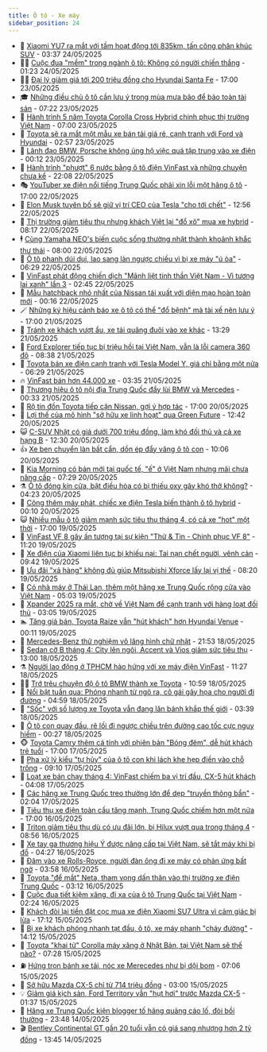 ```yaml
---
title: Ô tô - Xe máy
sidebar_position: 24
---
```


<!-- dantri-o-to-xe-may:START -->
- 🤡 [Xiaomi YU7 ra mắt với tầm hoạt động tới 835km, tấn công phân khúc SUV](https://dantri.com.vn/o-to-xe-may/xiaomi-yu7-ra-mat-voi-tam-hoat-dong-toi-835km-tan-cong-phan-khuc-suv-20250524103717317.htm) - 03:37 24/05/2025
- 🧑‍💻 [Cuộc đua &quot;mềm&quot; trong ngành ô tô: Không có người chiến thắng](https://dantri.com.vn/o-to-xe-may/cuoc-dua-mem-trong-nganh-o-to-khong-co-nguoi-chien-thang-20250518222924344.htm) - 01:23 24/05/2025
- 🧑‍💻 [Đại lý giảm giá tới 200 triệu đồng cho Hyundai Santa Fe](https://dantri.com.vn/o-to-xe-may/dai-ly-giam-gia-toi-200-trieu-dong-cho-hyundai-santa-fe-20250523113728098.htm) - 17:00 23/05/2025
- 🎓 [Những điều chủ ô tô cần lưu ý trong mùa mưa bão để bảo toàn tài sản](https://dantri.com.vn/o-to-xe-may/nhung-dieu-chu-o-to-can-luu-y-trong-mua-mua-bao-de-bao-toan-tai-san-20250523114026815.htm) - 07:22 23/05/2025
- 🌊 [Hành trình 5 năm Toyota Corolla Cross Hybrid chinh phục thị trường Việt Nam](https://dantri.com.vn/o-to-xe-may/hanh-trinh-5-nam-toyota-corolla-cross-hybrid-chinh-phuc-thi-truong-viet-nam-20250523120436092.htm) - 07:00 23/05/2025
- 🥷 [Toyota sẽ ra mắt một mẫu xe bán tải giá rẻ, cạnh tranh với Ford và Hyundai](https://dantri.com.vn/o-to-xe-may/toyota-se-ra-mat-mot-mau-xe-ban-tai-gia-re-canh-tranh-voi-ford-va-hyundai-20250523090601441.htm) - 02:57 23/05/2025
- 🤩 [Lãnh đạo BMW, Porsche không ủng hộ việc quá tập trung vào xe điện](https://dantri.com.vn/o-to-xe-may/lanh-dao-bmw-porsche-khong-ung-ho-viec-qua-tap-trung-vao-xe-dien-20250523002706565.htm) - 00:12 23/05/2025
- 🫶 [Hành trình &quot;phượt&quot; 6 nước bằng ô tô điện VinFast và những chuyện chưa kể](https://dantri.com.vn/o-to-xe-may/hanh-trinh-phuot-6-nuoc-bang-o-to-dien-vinfast-va-nhung-chuyen-chua-ke-20250522142403678.htm) - 22:08 22/05/2025
- 🎭 [YouTuber xe điện nổi tiếng Trung Quốc phải xin lỗi một hãng ô tô](https://dantri.com.vn/o-to-xe-may/youtuber-xe-dien-noi-tieng-trung-quoc-phai-xin-loi-mot-hang-o-to-20250522164437715.htm) - 17:00 22/05/2025
- 🌁 [Elon Musk tuyên bố sẽ giữ vị trí CEO của Tesla &quot;cho tới chết&quot;](https://dantri.com.vn/o-to-xe-may/elon-musk-tuyen-bo-se-giu-vi-tri-ceo-cua-tesla-cho-toi-chet-20250522151739443.htm) - 12:56 22/05/2025
- 🦩 [Thị trường giảm tiêu thụ nhưng khách Việt lại &quot;đổ xô&quot; mua xe hybrid](https://dantri.com.vn/o-to-xe-may/thi-truong-giam-tieu-thu-nhung-khach-viet-lai-do-xo-mua-xe-hybrid-20250522122026942.htm) - 08:17 22/05/2025
- 🕴 [Cùng Yamaha NEO&#39;s biến cuộc sống thường nhật thành khoảnh khắc thư thái](https://dantri.com.vn/o-to-xe-may/cung-yamaha-neos-bien-cuoc-song-thuong-nhat-thanh-khoanh-khac-thu-thai-20250522102512327.htm) - 08:00 22/05/2025
- 🎡 [Ô tô phanh dúi dụi, lao sang làn ngược chiều vì bị xe máy &quot;ú òa&quot;](https://dantri.com.vn/o-to-xe-may/o-to-phanh-dui-dui-lao-sang-lan-nguoc-chieu-vi-bi-xe-may-u-oa-20250522121934140.htm) - 06:29 22/05/2025
- 📝 [VinFast phát động chiến dịch &quot;Mãnh liệt tinh thần Việt Nam - Vì tương lai xanh&quot; lần 3](https://dantri.com.vn/o-to-xe-may/vinfast-phat-dong-chien-dich-manh-liet-tinh-than-viet-nam-vi-tuong-lai-xanh-lan-3-20250521211115505.htm) - 02:45 22/05/2025
- 🧐 [Mẫu hatchback nhỏ nhất của Nissan tái xuất với diện mạo hoàn toàn mới](https://dantri.com.vn/o-to-xe-may/mau-hatchback-nho-nhat-cua-nissan-tai-xuat-voi-dien-mao-hoan-toan-moi-20250521231157085.htm) - 00:16 22/05/2025
- 🪄 [Những ký hiệu cảnh báo xe ô tô có thể &quot;đổ bệnh&quot; mà tài xế nên lưu ý](https://dantri.com.vn/o-to-xe-may/nhung-ky-hieu-canh-bao-xe-o-to-co-the-do-benh-ma-tai-xe-nen-luu-y-20250521231045718.htm) - 17:00 21/05/2025
- 🧰 [Tránh xe khách vượt ẩu, xe tải quăng đuôi vào xe khác](https://dantri.com.vn/o-to-xe-may/tranh-xe-khach-vuot-au-xe-tai-quang-duoi-vao-xe-khac-20250521190334204.htm) - 13:29 21/05/2025
- 🚀 [Ford Explorer tiếp tục bị triệu hồi tại Việt Nam, vẫn là lỗi camera 360 độ](https://dantri.com.vn/o-to-xe-may/ford-explorer-tiep-tuc-bi-trieu-hoi-tai-viet-nam-van-la-loi-camera-360-do-20250521112204213.htm) - 08:38 21/05/2025
- 💪 [Toyota bán xe điện cạnh tranh với Tesla Model Y, giá chỉ bằng một nửa](https://dantri.com.vn/o-to-xe-may/toyota-ban-xe-dien-canh-tranh-voi-tesla-model-y-gia-chi-bang-mot-nua-20250521115140607.htm) - 06:29 21/05/2025
- 🔥 [VinFast bán hơn 44.000 xe](https://dantri.com.vn/o-to-xe-may/vinfast-ban-hon-44000-xe-20250521102223413.htm) - 03:35 21/05/2025
- 🐲 [Thương hiệu ô tô nội địa Trung Quốc đẩy lùi BMW và Mercedes](https://dantri.com.vn/o-to-xe-may/thuong-hieu-o-to-noi-dia-trung-quoc-day-lui-bmw-va-mercedes-20250521004341274.htm) - 00:33 21/05/2025
- 🌋 [Rộ tin đồn Toyota tiếp cận Nissan, gợi ý hợp tác](https://dantri.com.vn/o-to-xe-may/ro-tin-don-toyota-tiep-can-nissan-goi-y-hop-tac-20250520171453593.htm) - 17:00 20/05/2025
- 🤩 [Lợi thế của mô hình &quot;sở hữu xe linh hoạt&quot; qua Green Future](https://dantri.com.vn/o-to-xe-may/loi-the-cua-mo-hinh-so-huu-xe-linh-hoat-qua-green-future-20250520193111031.htm) - 12:42 20/05/2025
- 😺 [C-SUV Nhật có giá dưới 700 triệu đồng, làm khó đối thủ và cả xe hạng B](https://dantri.com.vn/o-to-xe-may/c-suv-nhat-co-gia-duoi-700-trieu-dong-lam-kho-doi-thu-va-ca-xe-hang-b-20250520121638762.htm) - 12:30 20/05/2025
- 👍 [Xe ben chuyển làn bất cẩn, dồn ép đẩy văng ô tô con](https://dantri.com.vn/o-to-xe-may/xe-ben-chuyen-lan-bat-can-don-ep-day-vang-o-to-con-20250520145458455.htm) - 10:06 20/05/2025
- 🎃 [Kia Morning có bản mới tại quốc tế, &quot;ế&quot; ở Việt Nam nhưng mãi chưa nâng cấp](https://dantri.com.vn/o-to-xe-may/kia-morning-co-ban-moi-tai-quoc-te-e-o-viet-nam-nhung-mai-chua-nang-cap-20250520113647808.htm) - 07:29 20/05/2025
- ⚗️ [Ô tô đóng kín cửa, bật điều hòa có bị thiếu oxy gây khó thở không?](https://dantri.com.vn/o-to-xe-may/o-to-dong-kin-cua-bat-dieu-hoa-co-bi-thieu-oxy-gay-kho-tho-khong-20250520111616894.htm) - 04:23 20/05/2025
- 🦄 [Cõng thêm máy phát, chiếc xe điện Tesla biến thành ô tô hybrid](https://dantri.com.vn/o-to-xe-may/cong-them-may-phat-chiec-xe-dien-tesla-bien-thanh-o-to-hybrid-20250519231910328.htm) - 00:10 20/05/2025
- 😺 [Nhiều mẫu ô tô giảm mạnh sức tiêu thụ tháng 4, có cả xe &quot;hot&quot; một thời](https://dantri.com.vn/o-to-xe-may/nhieu-mau-o-to-giam-manh-suc-tieu-thu-thang-4-co-ca-xe-hot-mot-thoi-20250519141243564.htm) - 17:00 19/05/2025
- 💼 [VinFast VF 8 gây ấn tượng tại sự kiện &quot;Thử &amp; Tin - Chinh phục VF 8&quot;](https://dantri.com.vn/o-to-xe-may/vinfast-vf-8-gay-an-tuong-tai-su-kien-thu-tin-chinh-phuc-vf-8-20250519180510655.htm) - 11:20 19/05/2025
- 💃 [Xe điện của Xiaomi liên tục bị khiếu nại: Tai nạn chết người, vênh cản](https://dantri.com.vn/o-to-xe-may/xe-dien-cua-xiaomi-lien-tuc-bi-khieu-nai-tai-nan-chet-nguoi-venh-can-20250519160659362.htm) - 09:42 19/05/2025
- 🚀 [Ưu đãi &quot;xả hàng&quot; không đủ giúp Mitsubishi Xforce lấy lại vị thế](https://dantri.com.vn/o-to-xe-may/uu-dai-xa-hang-khong-du-giup-mitsubishi-xforce-lay-lai-vi-the-20250518170043007.htm) - 08:20 19/05/2025
- 🤩 [Có nhà máy ở Thái Lan, thêm một hãng xe Trung Quốc rộng cửa vào Việt Nam](https://dantri.com.vn/o-to-xe-may/co-nha-may-o-thai-lan-them-mot-hang-xe-trung-quoc-rong-cua-vao-viet-nam-20250519102531218.htm) - 05:03 19/05/2025
- 💪 [Xpander 2025 ra mắt, chờ về Việt Nam để cạnh tranh với hàng loạt đối thủ](https://dantri.com.vn/o-to-xe-may/xpander-2025-ra-mat-cho-ve-viet-nam-de-canh-tranh-voi-hang-loat-doi-thu-20250519100121232.htm) - 03:05 19/05/2025
- 🏊 [Tăng giá bán, Toyota Raize vẫn &quot;hút khách&quot; hơn Hyundai Venue](https://dantri.com.vn/o-to-xe-may/tang-gia-ban-toyota-raize-van-hut-khach-hon-hyundai-venue-20250518161606848.htm) - 00:11 19/05/2025
- 💄 [Mercedes-Benz thử nghiệm vô lăng hình chữ nhật](https://dantri.com.vn/o-to-xe-may/mercedes-benz-thu-nghiem-vo-lang-hinh-chu-nhat-20250518171803817.htm) - 21:53 18/05/2025
- 👺 [Sedan cỡ B tháng 4: City lên ngôi, Accent và Vios giảm sức tiêu thụ](https://dantri.com.vn/o-to-xe-may/sedan-co-b-thang-4-city-len-ngoi-accent-va-vios-giam-suc-tieu-thu-20250518153328339.htm) - 13:00 18/05/2025
- ⚗️ [Người lao động ở TPHCM hào hứng với xe máy điện VinFast](https://dantri.com.vn/o-to-xe-may/nguoi-lao-dong-o-tphcm-hao-hung-voi-xe-may-dien-vinfast-20250518181848007.htm) - 11:27 18/05/2025
- 🧑‍🏫 [Trớ trêu chuyện độ ô tô BMW thành xe Toyota](https://dantri.com.vn/o-to-xe-may/tro-treu-chuyen-do-o-to-bmw-thanh-xe-toyota-20250518131558054.htm) - 10:59 18/05/2025
- 🦒 [Nổi bật tuần qua: Phóng nhanh từ ngõ ra, cô gái gây họa cho người đi đường](https://dantri.com.vn/o-to-xe-may/noi-bat-tuan-qua-phong-nhanh-tu-ngo-ra-co-gai-gay-hoa-cho-nguoi-di-duong-20250518084141247.htm) - 04:59 18/05/2025
- 🐘 [&quot;Sốc&quot; với số lượng xe Toyota vẫn đang lăn bánh khắp thế giới](https://dantri.com.vn/o-to-xe-may/soc-voi-so-luong-xe-toyota-van-dang-lan-banh-khap-the-gioi-20250518103542053.htm) - 03:39 18/05/2025
- 🧠 [Ô tô con quay đầu, rẽ lối đi ngược chiều trên đường cao tốc cực nguy hiểm](https://dantri.com.vn/o-to-xe-may/o-to-con-quay-dau-re-loi-di-nguoc-chieu-tren-duong-cao-toc-cuc-nguy-hiem-20250518002709239.htm) - 00:27 18/05/2025
- 🐵 [Toyota Camry thêm cá tính với phiên bản &quot;Bóng đêm&quot;, dễ hút khách trẻ tuổi](https://dantri.com.vn/o-to-xe-may/toyota-camry-them-ca-tinh-voi-phien-ban-bong-dem-de-hut-khach-tre-tuoi-20250517224845625.htm) - 17:00 17/05/2025
- 🤭 [Pha xử lý kiểu &quot;tự hủy&quot; của ô tô con khi lách khe hẹp điền vào chỗ trống](https://dantri.com.vn/o-to-xe-may/pha-xu-ly-kieu-tu-huy-cua-o-to-con-khi-lach-khe-hep-dien-vao-cho-trong-20250517111320896.htm) - 09:10 17/05/2025
- 🤠 [Loạt xe bán chạy tháng 4: VinFast chiếm ba vị trí đầu, CX-5 hút khách](https://dantri.com.vn/o-to-xe-may/loat-xe-ban-chay-thang-4-vinfast-chiem-ba-vi-tri-dau-cx-5-hut-khach-20250517091136422.htm) - 04:08 17/05/2025
- 🫶 [Các hãng xe Trung Quốc treo thưởng lớn để dẹp &quot;truyền thông bẩn&quot;](https://dantri.com.vn/o-to-xe-may/cac-hang-xe-trung-quoc-treo-thuong-lon-de-dep-truyen-thong-ban-20250517004451931.htm) - 02:04 17/05/2025
- 🚀 [Tiêu thụ xe điện toàn cầu tăng mạnh, Trung Quốc chiếm hơn một nửa](https://dantri.com.vn/o-to-xe-may/tieu-thu-xe-dien-toan-cau-tang-manh-trung-quoc-chiem-hon-mot-nua-20250516162057642.htm) - 17:00 16/05/2025
- 🎊 [Triton giảm tiêu thụ dù có ưu đãi lớn, bị Hilux vượt qua trong tháng 4](https://dantri.com.vn/o-to-xe-may/triton-giam-tieu-thu-du-co-uu-dai-lon-bi-hilux-vuot-qua-trong-thang-4-20250516125056927.htm) - 08:56 16/05/2025
- 🦄 [Xe tay ga thương hiệu Ý được nâng cấp tại Việt Nam, sẽ tắt máy khi bị đổ](https://dantri.com.vn/o-to-xe-may/xe-tay-ga-thuong-hieu-y-duoc-nang-cap-tai-viet-nam-se-tat-may-khi-bi-do-20250516110635800.htm) - 04:27 16/05/2025
- 🥷 [Đâm vào xe Rolls-Royce, người đàn ông đi xe máy có phản ứng bất ngờ](https://dantri.com.vn/o-to-xe-may/dam-vao-xe-rolls-royce-nguoi-dan-ong-di-xe-may-co-phan-ung-bat-ngo-20250516101159331.htm) - 03:58 16/05/2025
- 🦏 [Toyota &quot;để mắt&quot; Neta, tham vọng dấn thân vào thị trường xe điện Trung Quốc](https://dantri.com.vn/o-to-xe-may/toyota-de-mat-neta-tham-vong-dan-than-vao-thi-truong-xe-dien-trung-quoc-20250516101202514.htm) - 03:12 16/05/2025
- 🤗 [Cuộc đua tiết kiệm xăng, đi xa của ô tô Trung Quốc tại Việt Nam](https://dantri.com.vn/o-to-xe-may/cuoc-dua-tiet-kiem-xang-di-xa-cua-o-to-trung-quoc-tai-viet-nam-20250516001006361.htm) - 02:24 16/05/2025
- 🐲 [Khách đòi lại tiền đặt cọc mua xe điện Xiaomi SU7 Ultra vì cảm giác bị lừa](https://dantri.com.vn/o-to-xe-may/khach-doi-lai-tien-dat-coc-mua-xe-dien-xiaomi-su7-ultra-vi-cam-giac-bi-lua-20250515160625811.htm) - 17:12 15/05/2025
- 🤭 [Bị xe khách phóng nhanh tạt đầu, ô tô, xe máy phanh &quot;cháy đường&quot;](https://dantri.com.vn/o-to-xe-may/bi-xe-khach-phong-nhanh-tat-dau-o-to-xe-may-phanh-chay-duong-20250515151711015.htm) - 14:12 15/05/2025
- 🐻 [Toyota &quot;khai tử&quot; Corolla máy xăng ở Nhật Bản, tại Việt Nam sẽ thế nào?](https://dantri.com.vn/o-to-xe-may/toyota-khai-tu-corolla-may-xang-o-nhat-ban-tai-viet-nam-se-the-nao-20250515142718686.htm) - 07:28 15/05/2025
- ⛽️ [Hứng trọn bánh xe tải, nóc xe Merecedes như bị dội bom](https://dantri.com.vn/o-to-xe-may/hung-tron-banh-xe-tai-noc-xe-merecedes-nhu-bi-doi-bom-20250515112458744.htm) - 07:06 15/05/2025
- 🫣 [Sở hữu Mazda CX-5 chỉ từ 714 triệu đồng](https://dantri.com.vn/o-to-xe-may/so-huu-mazda-cx-5-chi-tu-714-trieu-dong-20250515093122593.htm) - 03:00 15/05/2025
- 💡 [Giảm giá kịch sàn, Ford Territory vẫn &quot;hụt hơi&quot; trước Mazda CX-5](https://dantri.com.vn/o-to-xe-may/giam-gia-kich-san-ford-territory-van-hut-hoi-truoc-mazda-cx-5-20250515015044187.htm) - 01:37 15/05/2025
- 💪 [Hãng xe Trung Quốc kiện blogger tố hãng quảng cáo lố, đòi bồi thường](https://dantri.com.vn/o-to-xe-may/hang-xe-trung-quoc-kien-blogger-to-hang-quang-cao-lo-doi-boi-thuong-20250514233433294.htm) - 23:48 14/05/2025
- 🎬 [Bentley Continental GT gần 20 tuổi vẫn có giá sang nhượng hơn 2 tỷ đồng](https://dantri.com.vn/o-to-xe-may/bentley-continental-gt-gan-20-tuoi-van-co-gia-sang-nhuong-hon-2-ty-dong-20250512110308633.htm) - 13:45 14/05/2025<!-- dantri-o-to-xe-may:END -->
